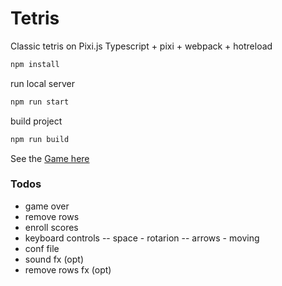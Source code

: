 # Tetris

Classic tetris on Pixi.js
Typescript + pixi + webpack + hotreload



```sh
npm install
```
run local server
```sh
npm run start
```
build project
```sh
npm run build
```

See the [Game here](http://smival.com/tetris)


### Todos
- game over
- remove rows
- enroll scores
- keyboard controls
-- space - rotarion
-- arrows - moving
- conf file
- sound fx (opt)
- remove rows fx (opt)